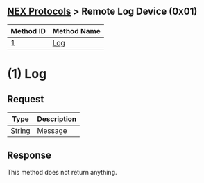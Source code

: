 [NEX Protocols](NEX-Protocols.md) > Remote Log Device (0x01)
---

| Method ID | Method Name |
| --- | --- |
| 1 | [Log](#1-log) |

# (1) Log
## Request
| Type | Description |
| --- | --- |
| [String] | Message |

## Response
This method does not return anything.

[String]: NEX-Common-Types.md#string